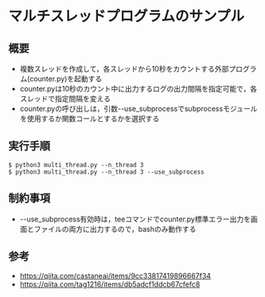 # マルチスレッドプログラムのサンプル

## 概要

* 複数スレッドを作成して，各スレッドから10秒をカウントする外部プログラム(counter.py)を起動する  
* counter.pyは10秒のカウント中に出力するログの出力間隔を指定可能で，各スレッドで指定間隔を変える  
* counter.pyの呼び出しは，引数--use_subprocessでsubprocessモジュールを使用するか関数コールとするかを選択する  

## 実行手順

	$ python3 multi_thread.py --n_thread 3
	$ python3 multi_thread.py --n_thread 3 --use_subprocess

## 制約事項

* --use_subprocess有効時は，teeコマンドでcounter.py標準エラー出力を画面とファイルの両方に出力するので，bashのみ動作する

## 参考

* https://qiita.com/castaneai/items/9cc33817419896667f34
* https://qiita.com/tag1216/items/db5adcf1ddcb67cfefc8


